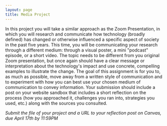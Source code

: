 ```yaml
---
layout: page
title: Media Project
---
```


In this project you will take a similar approach as the Zoom Presentation, in which you will research and communicate how technology (broadly defined) has changed or otherwise influenced a specific aspect of society in the past five years. This time, you will be communicating your research through a different medium: through a visual poster, a mini "podcast" episode, or a short video. The topic needs to be different from you original Zoom presentation, but once again should have a clear message or interpretation about the technology's impact and use concrete, compelling examples to illustrate the change. The goal of this assignment is for you to, as much as possible, move away from a written style of communication and to experiment with how you can best use your chosen medium of communication to convey information. Your submission should include a post on your website sandbox that includes a short reflection on the process (how you approached it, challenges you ran into, strategies you used, etc.) along with the sources you consulted. 

*Submit the file of your project and a URL to your reflection post on Canvas, due April 17th by 11:59PM*